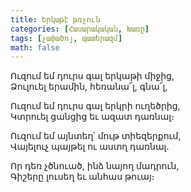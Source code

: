 ```yaml
---
title: Երկաթէ թռչուն
categories: [Հասարակական, Խառը]
tags: [չափածոյ, պատերազմ]
math: false
---
```


Ուզում եմ դուրս գալ երկաթի միջից,  
Ձուլուել երամին, հեռանա՜լ, գնա՜լ,

Ուզում եմ դուրս գալ երկրի ուղեծրից,  
Կտրուել ցանցից եւ ազատ դառնալ։

Ուզում եմ այնտեղ՝ մութ տիեզերքում,  
Վայելուչ պայթել ու աստղ դառնալ.

Որ դեռ չծնուած, ինձ նայող մադրուն,  
Գիշերը լուսեղ եւ անհաս թուայ։
